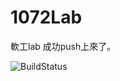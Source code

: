 # 1072Lab
軟工lab
成功push上來了。

![BuildStatus](https://travis-ci.org/AllenChao8669/1072Lab.svg?branch=master)
